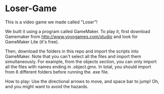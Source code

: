 # Loser-Game

This is a video game we made called "Loser"! 

We built it using a program called GameMaker. To play it, first download Gamemaker from http://www.yoyogames.com/studio and look for GameMaker Lite (it's free). 

Then, download the folders in this repo and import the scripts into GameMaker. Note that you can't select all the files and import them simultaneously. 
For example, from the objects section, you can only import all the files with names ending in .object.gmx. In total, you should import from 6 different folders before running the .exe file.

How to play: Use the directional arrows to move, and space bar to jump! Oh, and you might want to avoid the hazards. 
